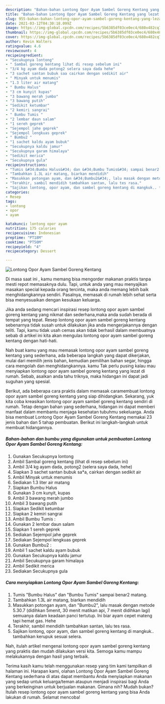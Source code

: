 ```yaml
---
description: "Bahan-bahan Lontong Opor Ayam Sambel Goreng Kentang yang lezat Untuk Jualan"
title: "Bahan-bahan Lontong Opor Ayam Sambel Goreng Kentang yang lezat Untuk Jualan"
slug: 955-bahan-bahan-lontong-opor-ayam-sambel-goreng-kentang-yang-lezat-untuk-jualan
date: 2021-03-12T04:30:18.099Z
image: https://img-global.cpcdn.com/recipes/5b6385df03ce0ec4/680x482cq70/lontong-opor-ayam-sambel-goreng-kentang-foto-resep-utama.jpg
thumbnail: https://img-global.cpcdn.com/recipes/5b6385df03ce0ec4/680x482cq70/lontong-opor-ayam-sambel-goreng-kentang-foto-resep-utama.jpg
cover: https://img-global.cpcdn.com/recipes/5b6385df03ce0ec4/680x482cq70/lontong-opor-ayam-sambel-goreng-kentang-foto-resep-utama.jpg
author: Kevin Walters
ratingvalue: 4.6
reviewcount: 4
recipeingredient:
- "Secukupnya lontong"
- " Sambal goreng kentang lihat di resep sebelum ini"
- "3/4 kg ayam dada potong2 selera saya dada hehe"
- "3 sachet santan bubuk saa cairkan dengan sedikit air"
- " Minyak untuk menumis"
- "1.3 liter air matang"
- " Bumbu Halus"
- "3 cm kunyit kupas"
- "3 bawang merah jumbo"
- "3 bawang putih"
- "Sedikit ketumbar"
- "2 kemiri sangrai"
- " Bumbu Tumis "
- "2 lembar daun salam"
- "1 sereh geprek"
- "Sejempol jahe geprek"
- "Sejempol lengkuas geprek"
- " Bumbu2 "
- "1 sachet kaldu ayam bubuk"
- "Secukupnya kaldu jamur"
- "Secukupnya garam himalaya"
- "Sedikit merica"
- "Secukupnya gula"
recipeinstructions:
- "Tumis &#34;Bumbu Halus&#34; dan &#34;Bumbu Tumis&#34; sampai benar2 matang."
- "Tambahkan 1.3L air matang, biarkan mendidih"
- "Masukkan potongan ayam, dan &#34;Bumbu2&#34;, lalu masak dengan metode 5.30.7 (didihkan 5menit, 30 menit matikan api, 7 menit didihkan lagi) semuanya dalam keadaan panci tertutup. Ini biar ayam cepet mateng tapi hemat gas. Hehe"
- "Terakhir, sambil mendidih tambahkan santan, lalu tes rasa."
- "Sajikan lontong, opor ayam, dan sambel goreng kentang di mangkuk.. tambahkan kerupuk sesuai selera."
categories:
- Resep
tags:
- lontong
- opor
- ayam

katakunci: lontong opor ayam 
nutrition: 175 calories
recipecuisine: Indonesian
preptime: "PT18M"
cooktime: "PT50M"
recipeyield: "4"
recipecategory: Dessert

---
```



![Lontong Opor Ayam Sambel Goreng Kentang](https://img-global.cpcdn.com/recipes/5b6385df03ce0ec4/680x482cq70/lontong-opor-ayam-sambel-goreng-kentang-foto-resep-utama.jpg)

Di masa  saat ini , kamu memang bisa mengorder makanan praktis tanpa mesti repot memasaknya dulu. Tapi, untuk anda yang mau menyajikan masakan special kepada orang tercinta, maka anda memang lebih baik menghidangkannya sendiri. Pasalnya, memasak di rumah lebih sehat serta bisa menyesuaikan dengan kesukaan keluarga.

Jika anda sedang mencari inspirasi resep lontong opor ayam sambel goreng kentang yang nikmat dan sederhana,maka anda sudah berada di tempat yang tepat. Resep lontong opor ayam sambel goreng kentang  sebenarnya tidak susah untuk dilakukan jika anda mengerjakannya dengan teliti. Tapi, kamu tidak usah cemas akan tidak berhasil dalam membuatnya 
sebab di artikel ini kita akan mengulas lontong opor ayam sambel goreng kentang dengan hati-hati.  



Nah buat kamu yang mau memasak lontong opor ayam sambel goreng kentang yang sederhana, ada beberapa langkah yang dapat dikerjakan, mulai dari memilih jenis bahan, kemudian pemilihan bahan segar, hingga cara mengolah dan menghidangkannya. kamu Tak perlu pusing kalau mau menyiapkan lontong opor ayam sambel goreng kentang yang lezat di rumah. Sebab, asalkan anda  tahu triknya, maka hidangan ini dapat jadi suguhan yang spesial.

Berikut, ada beberapa cara praktis  dalam memasak caramembuat lontong opor ayam sambel goreng kentang yang siap dihidangkan. Sekarang, yuk kita coba kreasikan lontong opor ayam sambel goreng kentang sendiri di rumah. Tetap dengan bahan yang sederhana, hidangan ini dapat memberi manfaat dalam membantu menjaga kesehatan tubuhmu sekeluarga. Anda bisa membuat Lontong Opor Ayam Sambel Goreng Kentang memakai 23 jenis bahan dan 5 tahap pembuatan. Berikut ini langkah-langkah untuk membuat hidangannya.

<!--inarticleads1-->

##### Bahan-bahan dan bumbu yang digunakan untuk pembuatan Lontong Opor Ayam Sambel Goreng Kentang:

1. Gunakan Secukupnya lontong
1. Ambil  Sambal goreng kentang (lihat di resep sebelum ini)
1. Ambil 3/4 kg ayam dada, potong2 (selera saya dada, hehe)
1. Siapkan 3 sachet santan bubuk sa*a, cairkan dengan sedikit air
1. Ambil  Minyak untuk menumis
1. Sediakan 1.3 liter air matang
1. Siapkan  Bumbu Halus
1. Gunakan 3 cm kunyit, kupas
1. Ambil 3 bawang merah jumbo
1. Ambil 3 bawang putih
1. Siapkan Sedikit ketumbar
1. Siapkan 2 kemiri sangrai
1. Ambil  Bumbu Tumis :
1. Gunakan 2 lembar daun salam
1. Siapkan 1 sereh geprek
1. Sediakan Sejempol jahe geprek
1. Sediakan Sejempol lengkuas geprek
1. Gunakan  Bumbu2 :
1. Ambil 1 sachet kaldu ayam bubuk
1. Gunakan Secukupnya kaldu jamur
1. Ambil Secukupnya garam himalaya
1. Ambil Sedikit merica
1. Sediakan Secukupnya gula




<!--inarticleads2-->

##### Cara menyiapkan Lontong Opor Ayam Sambel Goreng Kentang:

1. Tumis &#34;Bumbu Halus&#34; dan &#34;Bumbu Tumis&#34; sampai benar2 matang.
1. Tambahkan 1.3L air matang, biarkan mendidih
1. Masukkan potongan ayam, dan &#34;Bumbu2&#34;, lalu masak dengan metode 5.30.7 (didihkan 5menit, 30 menit matikan api, 7 menit didihkan lagi) semuanya dalam keadaan panci tertutup. Ini biar ayam cepet mateng tapi hemat gas. Hehe
1. Terakhir, sambil mendidih tambahkan santan, lalu tes rasa.
1. Sajikan lontong, opor ayam, dan sambel goreng kentang di mangkuk.. tambahkan kerupuk sesuai selera.




Nah, itulah artikel mengenai  lontong opor ayam sambel goreng kentang  yang praktis dan mudah dilakukan versi kita. Semoga kamu mampu melakukannya dengan hasil yang terbaik. 

Terima kasih kamu telah menggunakan resep yang tim kami tampilkan di halaman ini. Harapan kami, olahan  Lontong Opor Ayam Sambel Goreng Kentang sederhana di atas dapat membantu Anda menyiapkan makanan yang sedap untuk keluarga/teman ataupun menjadi inspirasi bagi Anda yang berkeinginan untuk berjualan makanan. Gimana nih? Mudah bukan? Itulah resep lontong opor ayam sambel goreng kentang yang bisa Anda lakukan di rumah. Selamat mencoba!

